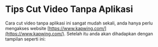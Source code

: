 # Tips Cut Video Tanpa Aplikasi

Cara cut video tanpa aplikasi ini sangat mudah sekali, anda hanya perlu mengakses website [https://www.kapwing.com/](https://www.kapwing.com/). Setelah itu anda akan dihadapkan dengan tampilan seperti ini: